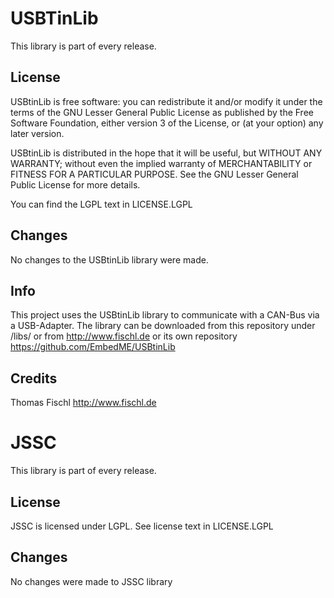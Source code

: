 # USBTinLib

This library is part of every release.

## License

USBtinLib is free software: you can redistribute it and/or modify it under the terms of the GNU Lesser General Public License as published by the Free Software Foundation, either version 3 of the License, or (at your option) any later version.

USBtinLib is distributed in the hope that it will be useful, but WITHOUT ANY WARRANTY; without even the implied warranty of MERCHANTABILITY or FITNESS FOR A PARTICULAR PURPOSE. See the GNU Lesser General Public License for more details.

You can find the LGPL text in LICENSE.LGPL

## Changes
No changes to the USBtinLib library were made.

## Info
This project uses the USBtinLib library to communicate with a 
CAN-Bus via a USB-Adapter. 
The library can be downloaded from this repository under /libs/
or from http://www.fischl.de or its own 
repository https://github.com/EmbedME/USBtinLib

## Credits
Thomas Fischl
http://www.fischl.de

# JSSC

This library is part of every release.

## License
JSSC is licensed under LGPL. See license text in LICENSE.LGPL

## Changes
No changes were made to JSSC library
